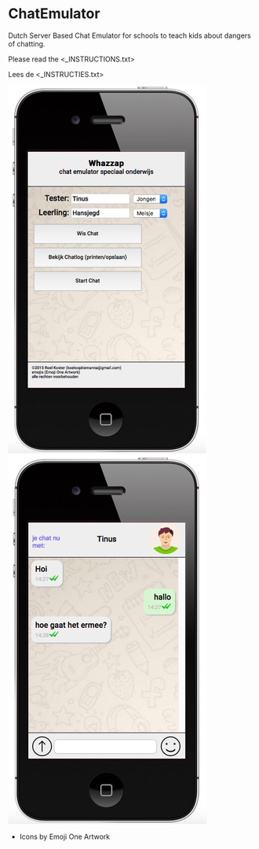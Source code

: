 # ChatEmulator
Dutch Server Based Chat Emulator for schools to teach kids about dangers of chatting.

Please read the <_INSTRUCTIONS.txt>

Lees de <_INSTRUCTIES.txt>


![Screenshot 1](/images/screenshot_1.jpg?raw=true "Screenshot 1")![Screenshot 2](/images/screenshot_2.jpg?raw=true "Screenshot 2")


- Icons by Emoji One Artwork

